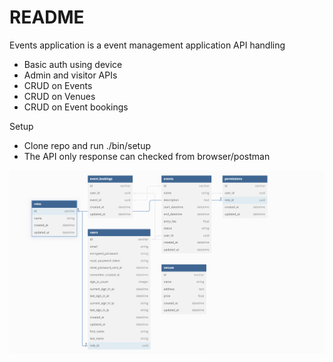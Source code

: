 # README

Events application is a event management application API handling
 - Basic auth using device
 - Admin and visitor APIs
 - CRUD on Events
 - CRUD on Venues
 - CRUD on Event bookings

Setup

- Clone repo and run ./bin/setup
- The API only response can checked from browser/postman

![Event Booking Diagram](docs/images/diagram.png)

